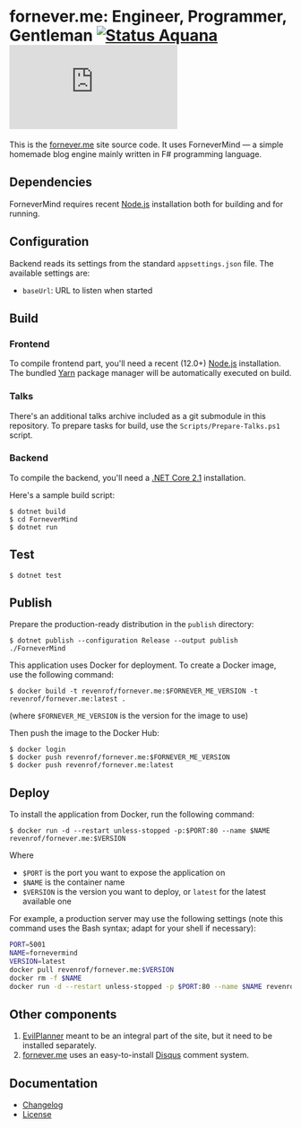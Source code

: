 fornever.me: Engineer, Programmer, Gentleman [![Status Aquana][status-aquana]][andivionian-status-classifier] [![Docker Image][badge.docker]][docker-hub]
============================================

This is the [fornever.me][] site source code. It uses ForneverMind — a simple
homemade blog engine mainly written in F# programming language.

Dependencies
------------

ForneverMind requires recent [Node.js][node-js] installation both for building
and for running.

Configuration
-------------

Backend reads its settings from the standard `appsettings.json` file. The
available settings are:

- `baseUrl`: URL to listen when started

Build
-----

### Frontend

To compile frontend part, you'll need a recent (12.0+) [Node.js][node-js]
installation. The bundled [Yarn][yarn] package manager will be automatically
executed on build.

### Talks

There's an additional talks archive included as a git submodule in this
repository. To prepare tasks for build, use the `Scripts/Prepare-Talks.ps1`
script.

### Backend

To compile the backend, you'll need a [.NET Core 2.1][dotnet-core] installation.

Here's a sample build script:

```console
$ dotnet build
$ cd ForneverMind
$ dotnet run
```

Test
----

```console
$ dotnet test
```

Publish
-------

Prepare the production-ready distribution in the `publish` directory:

```console
$ dotnet publish --configuration Release --output publish ./ForneverMind
```

This application uses Docker for deployment. To create a Docker image, use the
following command:

```console
$ docker build -t revenrof/fornever.me:$FORNEVER_ME_VERSION -t revenrof/fornever.me:latest .
```

(where `$FORNEVER_ME_VERSION` is the version for the image to use)

Then push the image to the Docker Hub:

```console
$ docker login
$ docker push revenrof/fornever.me:$FORNEVER_ME_VERSION
$ docker push revenrof/fornever.me:latest
```

Deploy
------

To install the application from Docker, run the following command:

```console
$ docker run -d --restart unless-stopped -p:$PORT:80 --name $NAME revenrof/fornever.me:$VERSION
```

Where
- `$PORT` is the port you want to expose the application on
- `$NAME` is the container name
- `$VERSION` is the version you want to deploy, or `latest` for the latest
  available one

For example, a production server may use the following settings (note this
command uses the Bash syntax; adapt for your shell if necessary):

```bash
PORT=5001
NAME=fornevermind
VERSION=latest
docker pull revenrof/fornever.me:$VERSION
docker rm -f $NAME
docker run -d --restart unless-stopped -p $PORT:80 --name $NAME revenrof/fornever.me:$VERSION
```

Other components
----------------

1. [EvilPlanner][evil-planner] meant to be an integral part of the site, but it
   need to be installed separately.
2. [fornever.me][] uses an easy-to-install [Disqus][disqus] comment system.

Documentation
-------------

- [Changelog][changelog]
- [License][license]

[andivionian-status-classifier]: https://github.com/ForNeVeR/andivionian-status-classifier#status-aquana-
[changelog]: CHANGELOG.md
[disqus]: https://disqus.com/
[docker-hub]: https://hub.docker.com/r/revenrof/fornever.me
[dotnet-core]: https://www.microsoft.com/net/core
[evil-planner]: https://github.com/ForNeVeR/EvilPlanner
[fornever.me]: https://fornever.me/
[license]: LICENSE.md
[node-js]: https://nodejs.org/
[status-aquana]: https://img.shields.io/badge/status-aquana-yellowgreen.svg
[yarn]: https://yarnpkg.com/

[badge.docker]: https://img.shields.io/docker/v/revenrof/fornever.me?label=docker&sort=semver
